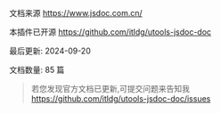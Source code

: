 文档来源 https://www.jsdoc.com.cn/

本插件已开源 https://github.com/itldg/utools-jsdoc-doc

最后更新: 2024-09-20

文档数量: 85 篇

> 若您发现官方文档已更新,可提交问题来告知我 https://github.com/itldg/utools-jsdoc-doc/issues